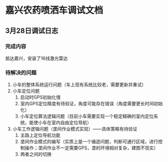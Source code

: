 # 嘉兴农药喷洒车调试文档

## 3月28日调试日志

### 完成内容

抵达嘉兴，安装了16线激光雷达

### 待解决的问题

1. 小车的整体系统运行问题（车上现有系统比较老，需要更新并重试）
2. 小车定位问题
   1. 启动时GPS初始化慢
   2. 室内GPS定位精度有待验证，角度可能存在错误（角度需要更长时间初始化）
   3. 小车定位算法逻辑问题（目前小车需要实现一个稳定精确的室内定位系统，能使小车在室内自由定位导航）
3. 小车工作逻辑问题（垄间作业模式实现）——具体策略有待验证
   1. 主路上定位导航功能
   2. 垄间作业模式的编写（实质上是一个循迹问题，判断可通行区域，进行控制操作；垄间作业不一定需要GPS，垄的环境相对复杂，建图不现实）
   3. 两者之间的切换